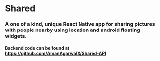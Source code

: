 # Shared

### A one of a kind, unique React Native app for sharing pictures with people nearby using location and android floating widgets.

#### Backend code can be found at https://github.com/AmanAgarwalX/Shared-API
